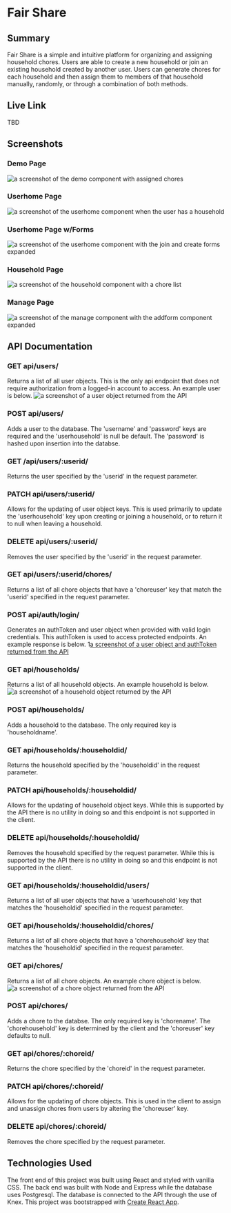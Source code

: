 # Fair Share

## Summary
Fair Share is a simple and intuitive platform for organizing and assigning household chores.  Users are able to create a new household or join an existing household created by another user.  Users can generate chores for each household and then assign them to members of that household manually, randomly, or through a combination of both methods.  

## Live Link
TBD

## Screenshots

### Demo Page
![a screenshot of the demo component with assigned chores](./ReadMeImages/DemoSS.png)

### Userhome Page
![a screenshot of the userhome component when the user has a household](./ReadMeImages/UserhomeSS.png)

### Userhome Page w/Forms
![a screenshot of the userhome component with the join and create forms expanded](./ReadMeImages/JoinCreateSS.png)

### Household Page
![a screenshot of the household component with a chore list](./ReadMeImages/HouseholdSS.png)

### Manage Page
![a screenshot of the manage component with the addform component expanded](./ReadMeImages/ManagewithAddSS.png)

## API Documentation
### GET api/users/
Returns a list of all user objects.  This is the only api endpoint that does not require authorization from a logged-in account to access.  An example user is below.
![a screenshot of a user object returned from the API](./ReadMeImages/UserAPI.png)

### POST api/users/
Adds a user to the database.  The 'username' and 'password' keys are required and the 'userhousehold' is null be default.  The 'password' is hashed upon insertion into the databse.

### GET /api/users/:userid/
Returns the user specified by the 'userid' in the request parameter.

### PATCH api/users/:userid/
Allows for the updating of user object keys.  This is used primarily to update the 'userhousehold' key upon creating or joining a household, or to return it to null when leaving a household.

### DELETE api/users/:userid/
Removes the user specified by the 'userid' in the request parameter.

### GET api/users/:userid/chores/
Returns a list of all chore objects that have a 'choreuser' key that match the 'userid' specified in the request parameter.

### POST api/auth/login/
Generates an authToken and user object when provided with valid login credentials.  This authToken is used to access protected endpoints.  An example response is below.
1[a screenshot of a user object and authToken returned from the API](./ReadMeImages/AuthAPI.png)

### GET api/households/
Returns a list of all household objects.  An example household is below.
![a screenshot of a household object returned by the API](./ReadMeImages/HouseholdAPI.png)

### POST api/households/
Adds a household to the database.  The only required key is 'householdname'.

### GET api/households/:householdid/
Returns the household specified by the 'householdid' in the request parameter.

### PATCH api/households/:householdid/
Allows for the updating of household object keys.  While this is supported by the API there is no utility in doing so and this endpoint is not supported in the client.

### DELETE api/households/:householdid/
Removes the household specified by the request parameter.  While this is supported by the API there is no utility in doing so and this endpoint is not supported in the client.

### GET api/households/:householdid/users/
Returns a list of all user objects that have a 'userhousehold' key that matches the 'householdid' specified in the request parameter.

### GET api/households/:householdid/chores/
Returns a list of all chore objects that have a 'chorehousehold' key that matches the 'householdid' specified in the request parameter.

### GET api/chores/
Returns a list of all chore objects.  An example chore object is below.
![a screenshot of a chore object returned from the API](./ReadMeImages/ChoreAPI.png)

### POST api/chores/
Adds a chore to the databse.  The only required key is 'chorename'.  The 'chorehousehold' key is determined by the client and the 'choreuser' key defaults to null.

### GET api/chores/:choreid/
Returns the chore specified by the 'choreid' in the request parameter.

### PATCH api/chores/:choreid/
Allows for the updating of chore objects.  This is used in the client to assign and unassign chores from users by altering the 'choreuser' key.

### DELETE api/chores/:choreid/
Removes the chore specified by the request parameter.

## Technologies Used
The front end of this project was built using React and styled with vanilla CSS.
The back end was built with Node and Express while the database uses Postgresql.  The database is connected to the API through the use of Knex.
This project was bootstrapped with [Create React App](https://github.com/facebook/create-react-app).